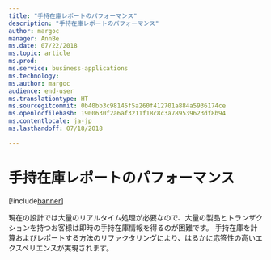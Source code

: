 ```yaml
---
title: "手持在庫レポートのパフォーマンス"
description: "手持在庫レポートのパフォーマンス"
author: margoc
manager: AnnBe
ms.date: 07/22/2018
ms.topic: article
ms.prod: 
ms.service: business-applications
ms.technology: 
ms.author: margoc
audience: end-user
ms.translationtype: HT
ms.sourcegitcommit: 0b40bb3c98145f5a260f412701a884a5936174ce
ms.openlocfilehash: 1900630f2a6af3211f18c8c3a789539623df8b94
ms.contentlocale: ja-jp
ms.lasthandoff: 07/18/2018

---
```

#  <a name="on-hand-inventory-report-performance"></a>手持在庫レポートのパフォーマンス

[!include[banner](../../includes/banner.md)]

現在の設計では大量のリアルタイム処理が必要なので、大量の製品とトランザクションを持つお客様は即時の手持在庫情報を得るのが困難です。 手持在庫を計算およびレポートする方法のリファクタリングにより、はるかに応答性の高いエクスペリエンスが実現されます。

